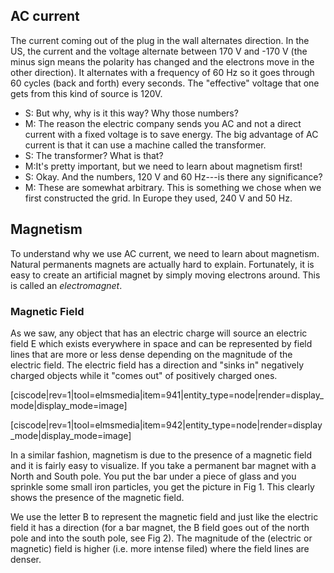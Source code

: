 AC current
----------

The current coming out of the plug in the wall alternates direction. In the US, the current and the voltage alternate between 170 V and -170 V (the minus sign means the polarity has changed and the electrons move in the other direction). It alternates with a frequency of 60 Hz so it goes through 60 cycles (back and forth) every seconds. The "effective" voltage that one gets from this kind of source is 120V.

- S: But why, why is it this way? Why those numbers?
- M: The reason the electric company sends you AC and not a direct current with a fixed voltage is to save energy. The big advantage of AC current is that it can use a machine called the transformer.
- S: The transformer? What is that?
- M:It's pretty important, but we need to learn about magnetism first!
- S: Okay. And the numbers, 120 V and 60 Hz---is there any significance?
- M: These are somewhat arbitrary. This is something we chose when we first constructed the grid. In Europe they used, 240 V and 50 Hz.

Magnetism
---------

To understand why we use AC current, we need to learn about magnetism. Natural permanents magnets are actually hard to explain. Fortunately, it is easy to create an artificial magnet by simply moving electrons around. This is called an _electromagnet_.

### Magnetic Field

As we saw, any object that has an electric charge will source an electric field E which exists everywhere in space and can be represented by field lines that are more or less dense depending on the magnitude of the electric field. The electric field has a direction and "sinks in" negatively charged objects while it "comes out" of positively charged ones.

[ciscode|rev=1|tool=elmsmedia|item=941|entity_type=node|render=display_mode|display_mode=image]

[ciscode|rev=1|tool=elmsmedia|item=942|entity_type=node|render=display_mode|display_mode=image]

In a similar fashion, magnetism is due to the presence of a magnetic field and it is fairly easy to visualize. If you take a permanent bar magnet with a North and South pole. You put the bar under a piece of glass and you sprinkle some small iron particles, you get the picture in Fig 1. This clearly shows the presence of the magnetic field.

We use the letter B to represent the magnetic field and just like the electric field it has a direction (for a bar magnet, the B field goes out of the north pole and into the south pole, see Fig 2). The magnitude of the (electric or magnetic) field is higher (i.e. more intense filed) where the field lines are denser.